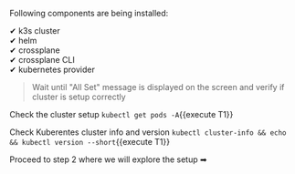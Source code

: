 Following components are being installed:

✔ k3s cluster</BR>
✔ helm</BR>
✔ crossplane</BR>
✔ crossplane CLI</BR>
✔ kubernetes provider

> Wait until "All Set" message is displayed on the screen and verify if cluster is setup correctly

Check the cluster setup `kubectl get pods -A`{{execute T1}}

Check Kuberentes cluster info and version `kubectl cluster-info && echo && kubectl version --short`{{execute T1}}

Proceed to step 2 where we will explore the setup ➡

